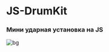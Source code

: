 # JS-DrumKit

### Мини ударная установка на JS

![bg](https://user-images.githubusercontent.com/56477695/139587162-e7fc087b-866b-4ec2-a243-ff143d3482d5.jpg)
